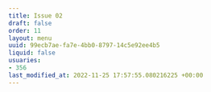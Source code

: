 ```yaml
---
title: Issue 02
draft: false
order: 11
layout: menu
uuid: 99ecb7ae-fa7e-4bb0-8797-14c5e92ee4b5
liquid: false
usuaries:
- 356
last_modified_at: 2022-11-25 17:57:55.080216225 +00:00
---
```


